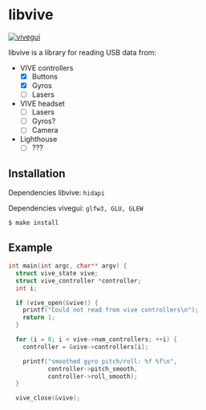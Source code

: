 
# libvive

[![vivegui](https://jb55.com/s/9f77565aabe6ef04.gif "ViveGUI")](https://jb55.com/s/vivegui_smoothing.mp4)

  libvive is a library for reading USB data from:

  * VIVE controllers
    - [x] Buttons
    - [x] Gyros
    - [ ] Lasers

  * VIVE headset
    - [ ] Lasers
    - [ ] Gyros?
    - [ ] Camera

  * Lighthouse
    - [ ] ???

## Installation

  Dependencies libvive: `hidapi`

  Dependencies vivegui: `glfw3, GLU, GLEW`

    $ make install

## Example

```c
int main(int argc, char** argv) {
  struct vive_state vive;
  struct vive_controller *controller;
  int i;

  if (vive_open(&vive)) {
    printf("Could not read from vive controllers\n");
    return 1;
  }

  for (i = 0; i < vive->num_controllers; ++i) {
    controller = &vive->controllers[i];

    printf("smoothed gyro pitch/roll: %f %f\n", 
           controller->pitch_smooth,
           controller->roll_smooth);
  }

  vive_close(&vive);
```
